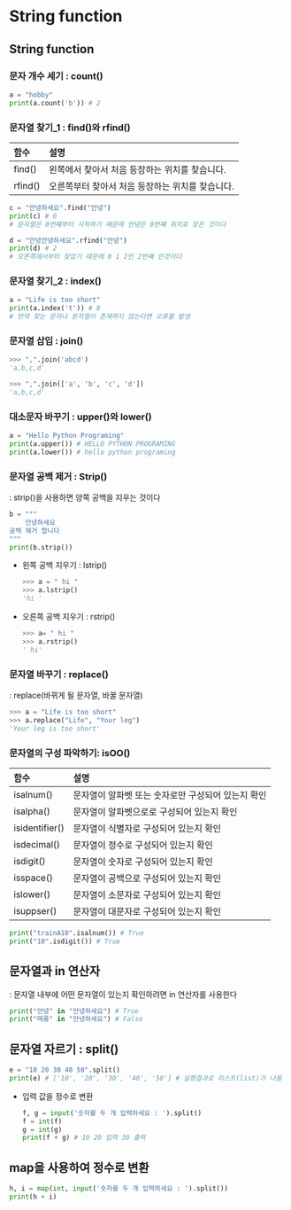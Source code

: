 # String function

## String function

### 문자 개수 세기 : count\(\)

```python
a = "hobby"
print(a.count('b')) # 2
```

### 문자열 찾기\_1 : find\(\)와 rfind\(\)

| 함수 | 설명 |
| :--- | :--- |
| find\(\) | 왼쪽에서 찾아서 처음 등장하는 위치를 찾습니다. |
| rfind\(\) | 오른쪽부터 찾아서 처음 등장하는 위치를 찾습니다. |

```python
c = "안녕하세요".find("안녕") 
print(c) # 0 
# 문자열은 0번째부터 시작하기 때문에 안녕은 0번쨰 위치로 찾은 것이다
```

```python
d = "안녕안녕하세요".rfind("안녕")
print(d) # 2 
# 오른쪽에서부터 찾았기 때문에 0 1 2인 2번째 인것이다
```

### 문자열 찾기\_2 : index\(\)

```python
a = "Life is too short"
print(a.index('t')) # 8
# 만약 찾는 문자나 문자열이 존재하지 않는다면 오류를 발생
```

### 문자열 삽입 : join\(\)

```python
>>> ",".join('abcd')
'a,b,c,d'

>>> ",".join(['a', 'b', 'c', 'd'])
'a,b,c,d'
```

### 대소문자 바꾸기 : upper\(\)와 lower\(\)

```python
a = "Hello Python Programing"
print(a.upper()) # HELLO PYTHON PROGRAMING
print(a.lower()) # hello python programing
```

### 문자열 공백 제거 : Strip\(\)

: strip\(\)을 사용하면 양쪽 공백을 지우는 것이다

```python
b = """
    안녕하세요 
공백 제거 합니다
"""
print(b.strip())
```

* 왼쪽 공백 지우기 : lstrip\(\)

  ```python
  >>> a = " hi "
  >>> a.lstrip()
  'hi '
  ```

* 오른쪽 공백 지우기 : rstrip\(\)

  ```python
  >>> a= " hi "
  >>> a.rstrip()
  ' hi'
  ```

### 문자열 바꾸기 : replace\(\)

: replace\(바뀌게 될 문자열, 바꿀 문자열\)

```python
>>> a = "Life is too short"
>>> a.replace("Life", "Your leg")
'Your leg is too short'
```

### 문자열의 구성 파악하기: isOO\(\)

| 함수 | 설명 |
| :--- | :--- |
| isalnum\(\) | 문자열이 알파벳 또는 숫자로만 구성되어 있는지 확인 |
| isalpha\(\) | 문자열이 알파벳으로로 구성되어 있는지 확인 |
| isidentifier\(\) | 문자열이 식별자로 구성되어 있는지 확인 |
| isdecimal\(\) | 문자열이 정수로 구성되어 있는지 확인 |
| isdigit\(\) | 문자열이 숫자로 구성되어 있는지 확인 |
| isspace\(\) | 문자열이 공백으로 구성되어 있는지 확인 |
| islower\(\) | 문자열이 소문자로 구성되어 있는지 확인 |
| isuppser\(\) | 문자열이 대문자로 구성되어 있는지 확인 |

```python
print("trainA10".isalnum()) # True
print("10".isdigit()) # True
```

## 문자열과 in 연산자

: 문자열 내부에 어떤 문자열이 있는지 확인하려면 in 연산자를 사용한다

```python
print("안녕" in "안녕하세요") # True
print("메롱" in "안녕하세요") # False
```

## 문자열 자르기 : split\(\)

```python
e = "10 20 30 40 50".split()
print(e) # ['10', '20', '30', '40', '50'] # 실행결과로 리스트(list)가 나옴
```

* 입력 값을 정수로 변환 

  ```python
  f, g = input('숫자를 두 개 입력하세요 : ').split()
  f = int(f)
  g = int(g)
  print(f + g) # 10 20 입력 30 출력
  ```

## map을 사용하여 정수로 변환

```python
h, i = map(int, input('숫자를 두 개 입력하세요 : ').split())
print(h + i)
```

